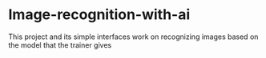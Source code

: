 # Image-recognition-with-ai
This project and its simple interfaces work on recognizing images based on the model that the trainer gives
